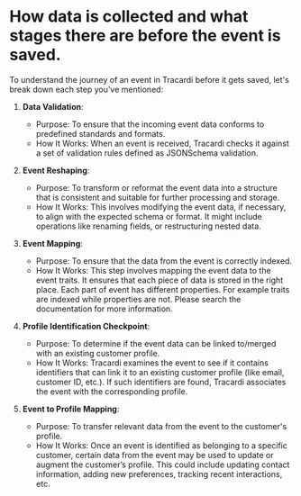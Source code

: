 # How data is collected and what stages there are before the event is saved.

To understand the journey of an event in Tracardi before it gets saved, let's break down each step you've mentioned:

1. **Data Validation**:
    - Purpose: To ensure that the incoming event data conforms to predefined standards and formats.
    - How It Works: When an event is received, Tracardi checks it against a set of validation rules defined as
      JSONSchema validation.

2. **Event Reshaping**:
    - Purpose: To transform or reformat the event data into a structure that is consistent and suitable for further
      processing and storage.
    - How It Works: This involves modifying the event data, if necessary, to align with the expected schema or format.
      It might include operations like renaming fields, or restructuring nested data.

3. **Event Mapping**:
    - Purpose: To ensure that the data from the event is correctly indexed.
    - How It Works: This step involves mapping the event data to the event traits. It ensures
      that each piece of data is stored in the right place. Each part of event has different properties. For example
      traits are indexed while properties are not. Please search the documentation for more information.

4. **Profile Identification Checkpoint**:
    - Purpose: To determine if the event data can be linked to/merged with an existing customer profile.
    - How It Works: Tracardi examines the event to see if it contains identifiers that can link it to an existing
      customer profile (like email, customer ID, etc.). If such identifiers are found, Tracardi associates the event
      with the corresponding profile.

5. **Event to Profile Mapping**:
    - Purpose: To transfer relevant data from the event to the customer's profile.
    - How It Works: Once an event is identified as belonging to a specific customer, certain data from the event may be
      used to update or augment the customer’s profile. This could include updating contact information, adding new
      preferences, tracking recent interactions, etc.

